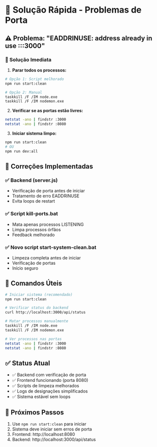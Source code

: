 # 🔧 Solução Rápida - Problemas de Porta

## ⚠️ Problema: "EADDRINUSE: address already in use :::3000"

### 🎯 Solução Imediata

1. **Parar todos os processos:**
```bash
# Opção 1: Script melhorado
npm run start:clean

# Opção 2: Manual
taskkill /F /IM node.exe
taskkill /F /IM nodemon.exe
```

2. **Verificar se as portas estão livres:**
```bash
netstat -ano | findstr :3000
netstat -ano | findstr :8080
```

3. **Iniciar sistema limpo:**
```bash
npm run start:clean
# OU
npm run dev:all
```

## 🔧 Correções Implementadas

### ✅ Backend (server.js)
- Verificação de porta antes de iniciar
- Tratamento de erro EADDRINUSE
- Evita loops de restart

### ✅ Script kill-ports.bat
- Mata apenas processos LISTENING
- Limpa processos órfãos
- Feedback melhorado

### ✅ Novo script start-system-clean.bat
- Limpeza completa antes de iniciar
- Verificação de portas
- Início seguro

## 🚀 Comandos Úteis

```bash
# Iniciar sistema (recomendado)
npm run start:clean

# Verificar status do backend
curl http://localhost:3000/api/status

# Matar processos manualmente
taskkill /F /IM node.exe
taskkill /F /IM nodemon.exe

# Ver processos nas portas
netstat -ano | findstr :3000
netstat -ano | findstr :8080
```

## ✅ Status Atual

- ✅ Backend com verificação de porta
- ✅ Frontend funcionando (porta 8080)
- ✅ Scripts de limpeza melhorados
- ✅ Logs de designações simplificados
- ✅ Sistema estável sem loops

## 🎯 Próximos Passos

1. Use `npm run start:clean` para iniciar
2. Sistema deve iniciar sem erros de porta
3. Frontend: http://localhost:8080
4. Backend: http://localhost:3000/api/status